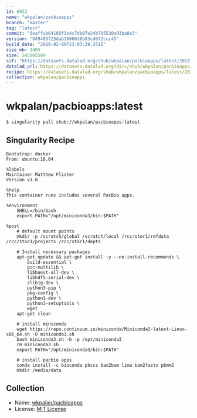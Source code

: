 ```yaml
---
id: 6922
name: "wkpalan/pacbioapps"
branch: "master"
tag: "latest"
commit: "6eaffab64105f3e4c7db07e24b795530a93ba0e3"
version: "049485f25dab1606638b03cd672ccc45"
build_date: "2019-02-09T23:03:29.251Z"
size_mb: 1405
size: 545005599
sif: "https://datasets.datalad.org/shub/wkpalan/pacbioapps/latest/2019-02-09-6eaffab6-049485f2/049485f25dab1606638b03cd672ccc45.simg"
datalad_url: https://datasets.datalad.org?dir=/shub/wkpalan/pacbioapps/latest/2019-02-09-6eaffab6-049485f2/
recipe: https://datasets.datalad.org/shub/wkpalan/pacbioapps/latest/2019-02-09-6eaffab6-049485f2/Singularity
collection: wkpalan/pacbioapps
---
```


# wkpalan/pacbioapps:latest

```bash
$ singularity pull shub://wkpalan/pacbioapps:latest
```

## Singularity Recipe

```singularity
Bootstrap: docker
From: ubuntu:18.04

%labels
Maintainer Matthew Flister
Version v1.0

%help
This container runs includes several PacBio apps.

%environment
    SHELL=/bin/bash
    export PATH="/opt/miniconda3/bin:$PATH"

%post
    # default mount points
    mkdir -p /scratch/global /scratch/local /rcc/stor1/refdata /rcc/stor1/projects /rcc/stor1/depts

    # Install necessary packages
    apt-get update && apt-get install -y --no-install-recommends \
        build-essential \
        gcc-multilib \
        libboost-all-dev \
        libhdf5-serial-dev \
        zlib1g-dev \
        python3-pip \
        pkg-config \
        python3-dev \
        python3-setuptools \
        wget
    apt-get clean

    # install miniconda
    wget https://repo.continuum.io/miniconda/Miniconda3-latest-Linux-x86_64.sh -O miniconda3.sh
    bash miniconda3.sh -b -p /opt/miniconda3
    rm miniconda3.sh
    export PATH="/opt/miniconda3/bin:$PATH"

    # install pacbio apps
    conda install -c bioconda pbccs bax2bam lima bam2fastx pbmm2
    mkdir /media/data
```

## Collection

 - Name: [wkpalan/pacbioapps](https://github.com/wkpalan/pacbioapps)
 - License: [MIT License](https://api.github.com/licenses/mit)

